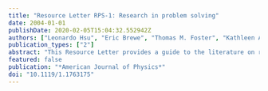 ```yaml
---
title: "Resource Letter RPS-1: Research in problem solving"
date: 2004-01-01
publishDate: 2020-02-05T15:04:32.552942Z
authors: ["Leonardo Hsu", "Eric Brewe", "Thomas M. Foster", "Kathleen A. Harper"]
publication_types: ["2"]
abstract: "This Resource Letter provides a guide to the literature on research in problem solving, especially in physics. The references were compiled with two audiences in mind: physicists who are (or might become) engaged in research on problem solving, and physics instructors who are interested in using research results to improve their students' learning of problem solving. In addition to general references, journal articles and books are cited for the following topics: cognitive aspects of problem solving, expert-novice problem-solver characteristics, problem solving in mathematics, alternative problem types, curricular interventions, and the use of computers in problem solving."
featured: false
publication: "*American Journal of Physics*"
doi: "10.1119/1.1763175"
---
```


